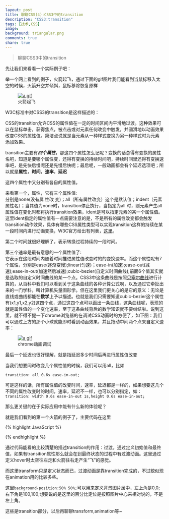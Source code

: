 ```yaml
---
layout: post
title: 聊聊CSS(4):CSS3中的transition
description: "CSS3:transition"
tags: [技术,CSS]
image:
background: triangular.png
comments: true
share: true
---
```


>聊聊CSS3中的transition

先让我们来看看一个实际例子吧：

举一个网上看到的例子，火箭起飞，通过下面的gif图片我们能看到当鼠标移入太空的时候，火箭升空并倾斜，鼠标移除恢复原样

<figure>
    <a href="http://7vznhl.com1.z0.glb.clouddn.com/2015-9-1-02outerspace.gif">
        <img src="http://7vznhl.com1.z0.glb.clouddn.com/2015-9-1-02outerspace.gif" alt="a gif" />
    </a>
    <figcaption>火箭起飞</figcaption>
</figure>

<!--more-->

W3C标准中对CSS3的transition是这样描述的：

CSS的transition允许CSS的属性值在一定的时间区间内平滑地过渡。这种效果可以在鼠标单击，获得焦点，被点击或对元素任何改变中触发，并圆滑地以动画效果改变CSS的属性值。简洁点说就是当元素从一种样式变换为另一种样式时为元素添加效果。

transition主要有***四个属性***，那这四个属性怎么记呢？变换的话总得有变换的属性名吧，知道是要哪个属性变，还得有变换的持续时间吧，持续时间里还得有变换速率吧，是先快后慢呢还是先慢后快呢；最后呢，一般动画都会有个延迟选项吧；所以就是**属性**，**时间**，**速率**，**延迟**

这四个属性中又分别有各自的属性值。

来看第一个，属性，它有三个属性值:<br  />
分别是none(没有属 性改 变)；all（所有属性改变）这个是默认值；indent（元素属性名）；当其值为none时，transition停止执行，当指定为all 时，则元素产生all属性值在变化时都将执行transition效果，ident是可以指定元素的某一个属性值。这里ident指定的属性值有一点需要注意的是，不是所有的属性改变都会触发transition动作效果，具体有哪些CSS属性类型可以实现transition这样的持续在某一段时间内进行动画变换，W3C官方给出有列表，[这里](http://www.w3.org/TR/css3-transitions/#properties-from-css-)。

第二个时间就很好理解了，表示转换过程持续的一段时间。

第三个速率是最有意思的一个属性值了:<br  />它表示在这段时间内随着时间推进属性值改变时的的变换速率。而这个属性呢有7个属性，分别是ease(逐渐变慢);linear(匀速)；ease-in(加速);ease-out(减速);ease-in-out(加速然后减速);cubic-bezier(自定义时间曲线);前面6个值其实就是选取的自定义时间曲线的某一个点。CSS3中这条曲线是按照[贝塞尔曲线](http://baike.baidu.com/link?url=TPrH0xPK4dERFnDo6vGUJ9Rj2zW_yHyUoXvXb50maxU0-sb7nugcFnqUq3LKYPze7HxoHtPgvIsbW_eO69cStK)进行计算的，从百科中我们可以看到关于这条曲线的各种计算公式啊，以及通过它牵扯出来的一门学科，叫计算机矢量图形学。但在这里我们更关心的是它的意义：无论是直线或曲线都能在**数学**上予以描述。也就是我们只需要知道cubic-bezier这个属性有(x1,y1,x2,y2)这四个点，通过这四个点可以画出一条曲线，这条曲线呢，表现的就是属性值的一个变化速率，至于这条曲线背后的数学知识就不要纠结啦。说到这里，就不得不提一下chrome浏览器的在调试CSS动画时的方便了，如下图：我们可以通过上方的那个小球就能即时看到动画效果，并且拖动中间两个点来自定义速率：

<figure>
    <a href="http://7vznhl.com1.z0.glb.clouddn.com/2015-9-1-01transition.gif">
        <img src="http://7vznhl.com1.z0.glb.clouddn.com/2015-9-1-01transition.gif" alt="a gif" />
    </a>
    <figcaption>chrome动画调试</figcaption>
</figure>

最后一个延迟也很好理解，就是指延迟多少时间后再进行属性值改变

当我们想要同时改变几个属性值的时候，我们可以用all，比如

```transition: all 0.6s ease-in-out;```

可是这样的话，所有属性值的改变时间，速率，延迟都是一样的，如果想要这几个不同的属性改变时的时间，速率，延迟不一样，也可以分别指定，如：
```transition: width 0.6s ease-in-out 1s,height 0.6s ease-in-out;```

那么更关键的在于实际应用中能有什么新的体验呢？

就是我们看到的第一个火箭的例子了，主要代码在这里

{% highlight JavaScript %}
<style type="text/css"> 
/* 这是初始状态 */ 
#outerspace { 
  position: relative; 
  height: 400px; 
  background: #0c0440 url(/images/outerspace.jpg);
} 

div.rocket { 
  position: absolute; 
  bottom: 10px;
  left: 20px;
  -webkit-transition: all 3s ease-in;
  transition: all 3s ease-in;
} 
div.rocket img { 
  -webkit-transition: all 2s ease-in-out;
  transition: all 2s ease-in-out;
}
/* 最后状态 */ 
#outerspace:hover{
	backgrouond-position: -50% bottom;
}
#outerspace:hover div.rocket { 
  -webkit-transform: translate(540px,-200px);
  transform: translate(540px,-200px);
}
#outerspace:hover div.rocket img {
  -webkit-transform: rotate(70deg);
  transform: rotate(70deg);
}
</style>
{% endhighlight %}

通过代码能看的比较清楚的描述transition的作用：过渡。通过定义初始值和最终值，如果有transition属性那么就会在到最终状态的过程中有过渡动画。这里通过定义hover时太空往左走和火箭往右走产生“飞”的感觉。

而这里transform只是定义状态而已，过渡动画是靠transition完成的，不过貌似现在animation用的比较多些。

这里```background-position:50% 50%;```可以用来定义背景图片居中，左上角是0,0;右下角是100,100;想要说的是这里的百分比定位是按照图片中心来相对说的，不是左上角。

这些是transition部分，以后再聊聊transform,animation等~